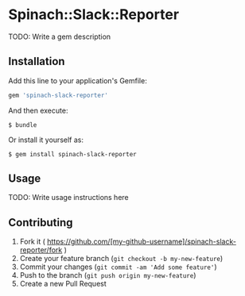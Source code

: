 # Spinach::Slack::Reporter

TODO: Write a gem description

## Installation

Add this line to your application's Gemfile:

```ruby
gem 'spinach-slack-reporter'
```

And then execute:

    $ bundle

Or install it yourself as:

    $ gem install spinach-slack-reporter

## Usage

TODO: Write usage instructions here

## Contributing

1. Fork it ( https://github.com/[my-github-username]/spinach-slack-reporter/fork )
2. Create your feature branch (`git checkout -b my-new-feature`)
3. Commit your changes (`git commit -am 'Add some feature'`)
4. Push to the branch (`git push origin my-new-feature`)
5. Create a new Pull Request
